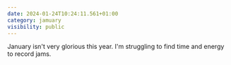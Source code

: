 ```yaml
---
date: 2024-01-24T10:24:11.561+01:00
category: jamuary
visibility: public
---
```


January isn't very glorious this year. I'm struggling to find time and energy to record jams.

